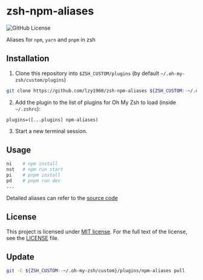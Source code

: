 # zsh-npm-aliases

![GitHub License](https://img.shields.io/github/license/lzy1960/zsh-npm-aliases?style=for-the-badge)

Aliases for `npm`, `yarn` and `pnpm` in zsh

## Installation

1. Clone this repository into `$ZSH_CUSTOM/plugins` (by default `~/.oh-my-zsh/custom/plugins`)

```bash
git clone https://github.com/lzy1960/zsh-npm-aliases ${ZSH_CUSTOM:-~/.oh-my-zsh/custom}/plugins/npm-aliases
```

2. Add the plugin to the list of plugins for Oh My Zsh to load (inside `~/.zshrc`):

```vim
plugins=([...plugins] npm-aliases)
```

3. Start a new terminal session.

## Usage

```bash
ni    # npm install
nst   # npm run start
pi    # pnpm install
pd    # pnpm run dev
...
```

Detailed aliases can refer to the [source code](https://github.com/lzy1960/zsh-npm-aliases/blob/main/npm-aliases.plugin.zsh)

## License

This project is licensed under [MIT license](https://opensource.org/licenses/MIT). For the full text of the license, see the [LICENSE](https://github.com/lzy1960/zsh-npm-aliases/blob/main/LICENSE) file.

## Update

```bash
git -C ${ZSH_CUSTOM:-~/.oh-my-zsh/custom}/plugins/npm-aliases pull
```
